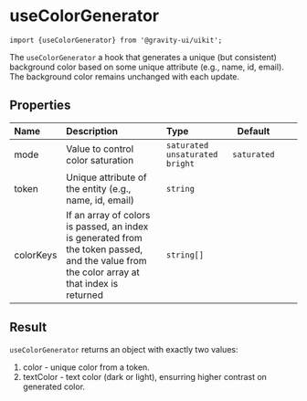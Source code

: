 <!--GITHUB_BLOCK-->

# useColorGenerator

<!--/GITHUB_BLOCK-->

```tsx
import {useColorGenerator} from '@gravity-ui/uikit';
```

The `useColorGenerator` a hook that generates a unique (but consistent) background color based on some unique attribute (e.g., name, id, email). The background color remains unchanged with each update.

## Properties

| Name      | Description                                                                                                                                | Type                               |   Default   |     |     |
| :-------- | :----------------------------------------------------------------------------------------------------------------------------------------- | :--------------------------------- | :---------: | --- | --- |
| mode      | Value to control color saturation                                                                                                          | `saturated` `unsaturated` `bright` | `saturated` |
| token     | Unique attribute of the entity (e.g., name, id, email)                                                                                     | `string`                           |             |     |     |
| colorKeys | If an array of colors is passed, an index is generated from the token passed, and the value from the color array at that index is returned | `string[]`                         |             |     |     |

## Result

`useColorGenerator` returns an object with exactly two values:

1. color - unique color from a token.
2. textColor - text color (dark or light), ensurring higher contrast on generated color.

